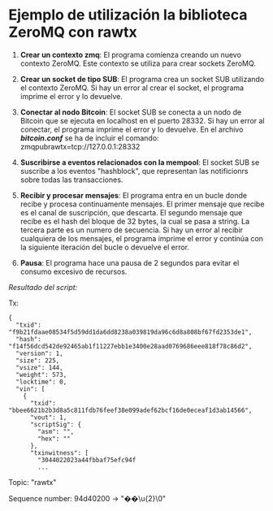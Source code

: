 
# Ejemplo de utilización la biblioteca ZeroMQ con rawtx 

1. **Crear un contexto zmq**: El programa comienza creando un nuevo contexto ZeroMQ. Este contexto se utiliza para crear sockets ZeroMQ.

2. **Crear un socket de tipo SUB**: El programa crea un socket SUB utilizando el contexto ZeroMQ. Si hay un error al crear el socket, el programa imprime el error y lo devuelve.

3. **Conectar al nodo Bitcoin**: El socket SUB se conecta a un nodo de Bitcoin que se ejecuta en localhost en el puerto 28332. Si hay un error al conectar, el programa imprime el error y lo devuelve. 
En el archivo ***bitcoin.conf*** se ha de incluir el comando: 
zmqpubrawtx=tcp://127.0.0.1:28332

4. **Suscribirse a eventos relacionados con la mempool**: El socket SUB se suscribe a los eventos "hashblock", que representan las notificionrs sobre todas las transacciones.

5. **Recibir y procesar mensajes**: El programa entra en un bucle donde recibe y procesa continuamente mensajes. El primer mensaje que recibe es el canal de suscripción, que descarta. El segundo mensaje que recibe es el hash del bloque de 32 bytes, la cual se pasa a string. La tercera parte es un numero de secuencia. Si hay un error al recibir cualquiera de los mensajes, el programa imprime el error y continúa con la siguiente iteración del bucle o devuelve el error.

6. **Pausa**: El programa hace una pausa de 2 segundos para evitar el consumo excesivo de recursos.



*Resultado del script:*

Tx: 
```
{
  "txid": "f9b21fdaae08534f5d59dd1da6dd8238a039819da96c6d8a808bf67fd2353de1",
  "hash": "f14f56dcd542de92465ab1f11227ebb1e3400e28aad0769686eee818f78c86d2",
  "version": 1,
  "size": 225,
  "vsize": 144,
  "weight": 573,
  "locktime": 0,
  "vin": [
    {
      "txid": "bbee6621b2b3d8a5c811fdb76feef38e099adef62bcf16de0eceaf1d3ab14566",
      "vout": 1,
      "scriptSig": {
        "asm": "",
        "hex": ""
      },
      "txinwitness": [
        "3044022023a44fbbaf75efc94f 
        ...
```
Topic: "rawtx"

Sequence number: 94d40200 -> "��\u{2}\0"


